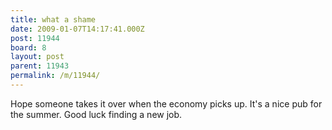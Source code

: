 ```yaml
---
title: what a shame
date: 2009-01-07T14:17:41.000Z
post: 11944
board: 8
layout: post
parent: 11943
permalink: /m/11944/
---
```

Hope someone takes it over when the economy picks up. It's a nice pub for the summer. Good luck finding a new job.
